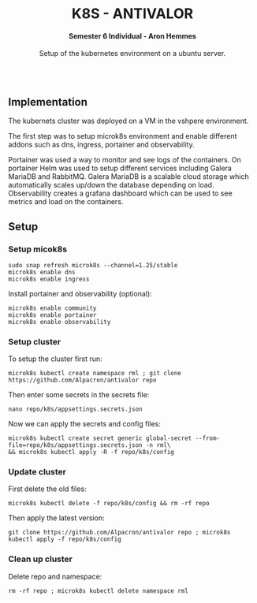 <h1 align="center">K8S - ANTIVALOR</h1>
<h4 align="center"><strong>Semester 6 Individual - Aron Hemmes</strong></h4>
<p align="center">Setup of the kubernetes environment on a ubuntu server.</p>
<br><br>

## Implementation
The kubernets cluster was deployed on a VM in the vshpere environment.

The first step was to setup microk8s environment and enable different addons such as dns, ingress, portainer and observability.

Portainer was used a way to monitor and see logs of the containers. On portainer Helm was used to setup different services including Galera MariaDB and RabbitMQ. Galera MariaDB is a scalable cloud storage which automatically scales up/down the database depending on load. Observability creates a grafana dashboard which can be used to see metrics and load on the containers.

## Setup

### Setup micok8s
```commandline
sudo snap refresh microk8s --channel=1.25/stable
microk8s enable dns
microk8s enable ingress
```

Install portainer and observability (optional):
```commandline
microk8s enable community
microk8s enable portainer
microk8s enable observability
```

### Setup cluster
To setup the cluster first run:
```commandline
microk8s kubectl create namespace rml ; git clone https://github.com/Alpacron/antivalor repo
```

Then enter some secrets in the secrets file:
```commandline
nano repo/k8s/appsettings.secrets.json
```

Now we can apply the secrets and config files:
```commandline
microk8s kubectl create secret generic global-secret --from-file=repo/k8s/appsettings.secrets.json -n rml\
&& microk8s kubectl apply -R -f repo/k8s/config
```

### Update cluster
First delete the old files:
```commandline
microk8s kubectl delete -f repo/k8s/config && rm -rf repo
```

Then apply the latest version:
```commandline
git clone https://github.com/Alpacron/antivalor repo ; microk8s kubectl apply -f repo/k8s/config
```

### Clean up cluster
Delete repo and namespace:
```commandline
rm -rf repo ; microk8s kubectl delete namespace rml
```
